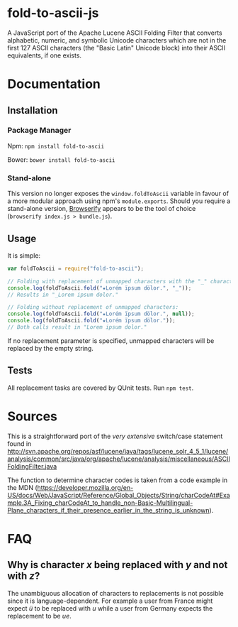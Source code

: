 fold-to-ascii-js
================

A JavaScript port of the Apache Lucene ASCII Folding Filter that converts alphabetic, numeric, and symbolic Unicode characters which are not in the first 127 ASCII characters (the "Basic Latin" Unicode block) into their ASCII equivalents, if one exists.

# Documentation

## Installation

### Package Manager

Npm: ```npm install fold-to-ascii```

Bower: ```bower install fold-to-ascii```

### Stand-alone

This version no longer exposes the ```window.foldToAscii``` variable in favour of a more modular approach using npm's ```module.exports```.
Should you require a stand-alone version, [Browserify](http://browserify.org/) appears to be the tool of choice (```browserify index.js > bundle.js```).

## Usage

It is simple:

```JavaScript
var foldToAscii = require("fold-to-ascii");

// Folding with replacement of unmapped characters with the "_" character:
console.log(foldToAscii.fold("★Lorém ïpsum dölor.", "_"));
// Results in "_Lorem ipsum dolor."

// Folding without replacement of unmapped characters:
console.log(foldToAscii.fold("★Lorém ïpsum dölor.", null));
console.log(foldToAscii.fold("★Lorém ïpsum dölor."));
// Both calls result in "Lorem ipsum dolor."
```

If no replacement parameter is specified, unmapped characters will be replaced by the empty string.

## Tests

All replacement tasks are covered by QUnit tests. Run ```npm test```.

# Sources

This is a straightforward port of the *very extensive* switch/case statement found in http://svn.apache.org/repos/asf/lucene/java/tags/lucene_solr_4_5_1/lucene/analysis/common/src/java/org/apache/lucene/analysis/miscellaneous/ASCIIFoldingFilter.java

The function to determine character codes is taken from a code example in the MDN (https://developer.mozilla.org/en-US/docs/Web/JavaScript/Reference/Global_Objects/String/charCodeAt#Example.3A_Fixing_charCodeAt_to_handle_non-Basic-Multilingual-Plane_characters_if_their_presence_earlier_in_the_string_is_unknown).

# FAQ

## Why is character *x* being replaced with *y* and not with *z*?

The unambiguous allocation of characters to replacements is not possible since it is language-dependent.
For example a user from France might expect *ü* to be replaced with *u* while a user from Germany expects the replacement to be *ue*.

